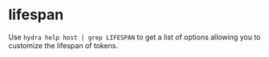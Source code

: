 # lifespan

Use `hydra help host | grep LIFESPAN` to get a list of options allowing you to customize the lifespan of tokens.

